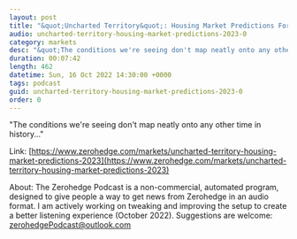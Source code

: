 ```yaml
---
layout: post
title: "&quot;Uncharted Territory&quot;: Housing Market Predictions For 2023"
audio: uncharted-territory-housing-market-predictions-2023-0
category: markets
desc: "&quot;The conditions we're seeing don't map neatly onto any other time in history...&quot; "
duration: 00:07:42
length: 462
datetime: Sun, 16 Oct 2022 14:30:00 +0000
tags: podcast
guid: uncharted-territory-housing-market-predictions-2023-0
order: 0
---
```

&quot;The conditions we're seeing don't map neatly onto any other time in history...&quot; 

Link: [https://www.zerohedge.com/markets/uncharted-territory-housing-market-predictions-2023](https://www.zerohedge.com/markets/uncharted-territory-housing-market-predictions-2023)

About: The Zerohedge Podcast is a non-commercial, automated program, designed to give people a way to get news from Zerohedge in an audio format.  I am actively working on tweaking and improving the setup to create a better listening experience (October 2022).  Suggestions are welcome: [zerohedgePodcast@outlook.com](mailto:zerohedgePodcast@outlook.com)